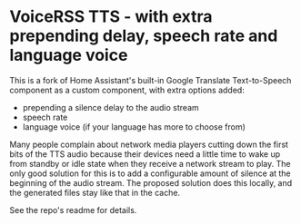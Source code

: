 # VoiceRSS TTS - with extra prepending delay, speech rate and language voice

This is a fork of Home Assistant's built-in Google Translate Text-to-Speech component as a custom component, with extra options added:
- prepending a silence delay to the audio stream
- speech rate
- language voice (if your language has more to choose from)

Many people complain about network media players cutting down the first bits of the TTS audio because their devices need a little time to wake up from standby or idle state when they receive a network stream to play. The only good solution for this is to add a configurable amount of silence at the beginning of the audio stream. The proposed solution does this locally, and the generated files stay like that in the cache.

See the repo's readme for details.
